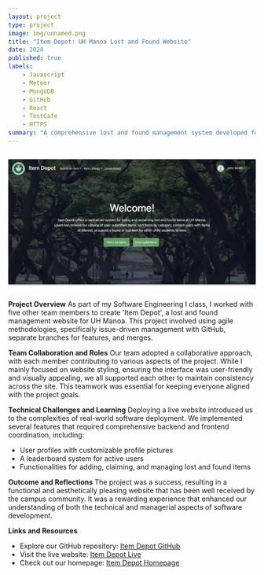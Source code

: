 ```yaml
---
layout: project
type: project
image: img/unnamed.png
title: "Item Depot: UH Manoa Lost and Found Website"
date: 2024
published: true
labels:
    - Javascript
    - Meteor
    - MongoDB
    - GitHub
    - React
    - TestCafe
    - HTTPS
summary: "A comprehensive lost and found management system developed for UH Manoa, enhancing campus operations and student interactions."
---
```


<img class="img-fluid" src="../img/landingFinal.png">

**Project Overview**
As part of my Software Engineering I class, I worked with five other team members to create 'Item Depot', a lost and found management website for UH Manoa. This project involved using agile methodologies, specifically issue-driven management with GitHub, separate branches for features, and merges.

**Team Collaboration and Roles**
Our team adopted a collaborative approach, with each member contributing to various aspects of the project. While I mainly focused on website styling, ensuring the interface was user-friendly and visually appealing, we all supported each other to maintain consistency across the site. This teamwork was essential for keeping everyone aligned with the project goals.

**Technical Challenges and Learning**
Deploying a live website introduced us to the complexities of real-world software deployment. We implemented several features that required comprehensive backend and frontend coordination, including:
- User profiles with customizable profile pictures
- A leaderboard system for active users
- Functionalities for adding, claiming, and managing lost and found items

**Outcome and Reflections**
The project was a success, resulting in a functional and aesthetically pleasing website that has been well received by the campus community. It was a rewarding experience that enhanced our understanding of both the technical and managerial aspects of software development.

**Links and Resources**
- Explore our GitHub repository: [Item Depot GitHub](https://github.com/item-depot)
- Visit the live website: [Item Depot Live](https://itemdepot.org/)
- Check out our homepage: [Item Depot Homepage](https://item-depot.github.io/)
